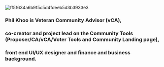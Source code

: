 ![ff5f634a6b9f5c5d4fdeeb5d3b3933e3](https://user-images.githubusercontent.com/73400593/159875325-e8938298-cd6c-4f31-b051-ec233b416cb2.jpeg)

### Phil Khoo is Veteran Community Advisor (vCA), 
### co-creator and project lead on the Community Tools (Proposer/CA/vCA/Voter Tools and Community Landing page), 
### front end UI/UX designer and finance and business background. 
